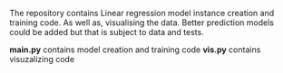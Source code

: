 The repository contains Linear regression model instance creation and training code. As well as, visualising the data. Better prediction models could be added but that is subject to data and tests.

<strong>main.py</strong> contains model creation and training code
<strong>vis.py</strong> contains visuzalizing code
